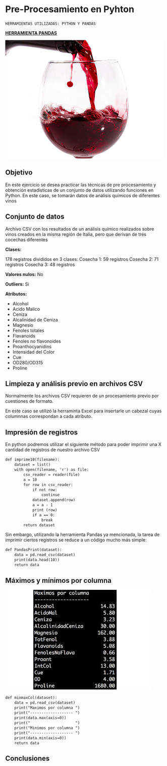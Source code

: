 # Pre-Procesamiento en Pyhton

`HERRAMIENTAS UTILIZADAS: PYTHON Y PANDAS`

[**HERRAMIENTA PANDAS**](./pandas.md)

![](./wine.png)

## Objetivo

En este ejercicio se desea practicar las técnicas de pre procesamiento y obtención estadísticas de un conjunto de datos utilizando funciones en Python. En este caso, se tomarán datos de análisis químicos de diferentes vinos

## Conjunto de datos

Archivo CSV con los resultados de un análisis químico realizados sobre vinos creados en la misma región de Italia, pero que derivan de trés cocechas diferentes

**Clases:**

178 registros divididos en 3 clases:
Cosecha 1: 59 registros
Cosecha 2: 71 registros
Cosecha 3: 48 registros

**Valores nulos:**
No

**Outliers:**
Si

**Atributos:**

                
+ Alcohol
+ Acido Malico
+ Ceniza
+ Alcalinidad de Ceniza
+ Magnesio
+ Fenoles totales
+ Flavanoids
+ Fenoles no flavonoides
+ Proanthocyanidins
+ Intensidad del Color
+ Cue
+ OD280/OD315
+ Proline	

## Limpieza y análisis previo en archivos CSV

Normalmente los archivos CSV requieren de un procesamiento previo por cuestiones de formato.

En este caso se utilizó la herraminta Excel para insertarle un cabezal cuyas columnnas correspondan a cada atributo.


## Impresión de registros

En python podremos utilizar el siguiente método para poder imprimir una X cantidad de registros de nuestro archivo CSV


```pyhton
def imprime10(filename):
    dataset = list()
    with open(filename, 'r') as file:
        csv_reader = reader(file)
        a = 10
        for row in csv_reader:
            if not row:
                continue
            dataset.append(row)
            a = a - 1
            print (row)
            if a == 0:
                break
        return dataset
```

Sin embargo, utilizando la herramienta Pandas ya mencionada, la tarea de imprimir ciertos registros se reduce a un código mucho más simple:

```pyhton
def PandasPrint(dataset):
    data = pd.read_csv(dataset)
    print(data.head(10))
    return data
```

## Máximos y mínimos por columna
![](./maximos.png)
```pyhton
def minmaxCol(dataset):
    data = pd.read_csv(dataset)
    print("Maximos por columna ")
    print("------------------- ")
    print(data.max(axis=0))
    print("                    ")
    print("Minimos por columna ")
    print("------------------- ")
    print(data.min(axis=0))
    return data
```

## Conclusiones
